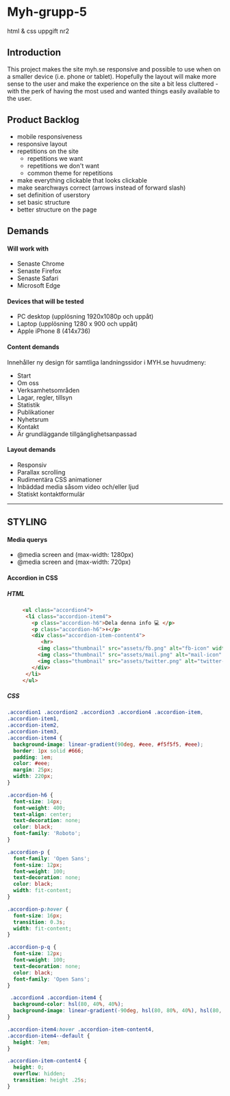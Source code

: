 # Myh-grupp-5

html &amp; css uppgift nr2

## Introduction

This project makes the site myh.se responsive and possible to use when on a smaller device (i.e. phone or tablet). Hopefully the layout will make more sense to the user and make the experience on the site a bit less cluttered - with the perk of having the most used and wanted things easily available to the user.

## Product Backlog

- mobile responsiveness
- responsive layout
- repetitions on the site
  - repetitions we want
  - repetitions we don't want
  - common theme for repetitions
- make everything clickable that looks clickable
- make searchways correct (arrows instead of forward slash)
- set definition of userstory
- set basic structure
- better structure on the page

## Demands

#### Will work with

- Senaste Chrome
- Senaste Firefox
- Senaste Safari
- Microsoft Edge

#### Devices that will be tested

- PC desktop (upplösning 1920x1080p och uppåt)
- Laptop (upplösning 1280 x 900 och uppåt)
- Apple iPhone 8 (414x736)



#### Content demands

Innehåller ny design för samtliga landningssidor i MYH.se
huvudmeny:

- Start
- Om oss
- Verksamhetsområden
- Lagar, regler, tillsyn
- Statistik
- Publikationer
- Nyhetsrum
- Kontakt
- Är grundläggande tillgänglighetsanpassad

#### Layout demands

- Responsiv
- Parallax scrolling
- Rudimentära CSS animationer
- Inbäddad media såsom video och/eller ljud
- Statiskt kontaktformulär

*****************************************************

## STYLING

#### Media querys
- @media screen and (max-width: 1280px)
- @media screen and (max-width: 720px)

#### Accordion in CSS
##### HTML
```html
     <ul class="accordion4">
      <li class="accordion-item4"> 
        <p class="accordion-h6">Dela denna info 💻 </p>
        <p class="accordion-h6">⬇</p>
        <div class="accordion-item-content4">
           <hr>
          <img class="thumbnail" src="assets/fb.png" alt="fb-icon" width="25" height="25">
          <img class="thumbnail" src="assets/mail.png" alt="mail-icon" width="25" height="25">
          <img class="thumbnail" src="assets/twitter.png" alt="twitter-icon" width="25" height="25">
        </div>
      </li>
     </ul>
 ```    
 ##### CSS
```css 
.accordion1 .accordion2 .accordion3 .accordion4 .accordion-item,
.accordion-item1,
.accordion-item2,
.accordion-item3,
.accordion-item4 {
  background-image: linear-gradient(90deg, #eee, #f5f5f5, #eee);
  border: 1px solid #666;
  padding: 1em;
  color: #eee;
  margin: 25px;
  width: 220px;
}

.accordion-h6 {
  font-size: 14px;
  font-weight: 400;
  text-align: center;
  text-decoration: none;
  color: black;
  font-family: 'Roboto';
}

.accordion-p {
  font-family: 'Open Sans';
  font-size: 12px;
  font-weight: 100;
  text-decoration: none;
  color: black;
  width: fit-content;
}

.accordion-p:hover {
  font-size: 16px;
  transition: 0.3s;
  width: fit-content;
}

.accordion-p-q {
  font-size: 12px;
  font-weight: 100;
  text-decoration: none;
  color: black;
  font-family: 'Open Sans';
}

 .accordion4 .accordion-item4 {
  background-color: hsl(80, 40%, 40%);
  background-image: linear-gradient(-90deg, hsl(80, 80%, 40%), hsl(80, 80%, 35%) 2em, hsl(80, 80%, 40%));
}

.accordion-item4:hover .accordion-item-content4,
.accordion-item4--default {
  height: 7em;
}

.accordion-item-content4 {
  height: 0;
  overflow: hidden;
  transition: height .25s;
}

